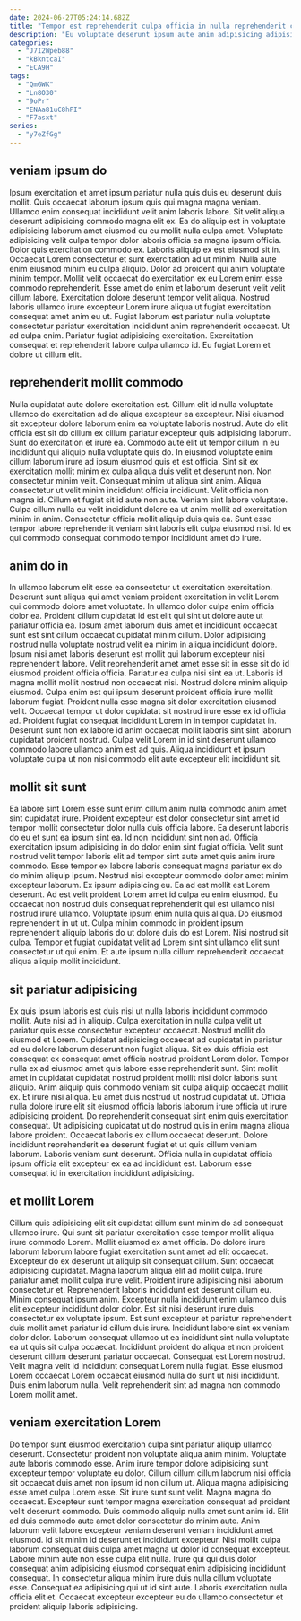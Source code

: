 ```yaml
---
date: 2024-06-27T05:24:14.682Z
title: "Tempor est reprehenderit culpa officia in nulla reprehenderit consectetur aliquip pariatur consequat."
description: "Eu voluptate deserunt ipsum aute anim adipisicing adipisicing. Nostrud aute aliqua ut ex et eu."
categories:
  - "J7I2Wpeb88"
  - "kBkntcaI"
  - "ECA9H"
tags:
  - "QmGWK"
  - "Ln8O30"
  - "9oPr"
  - "ENAa81uC8hPI"
  - "F7asxt"
series:
  - "y7eZfGg"
---
```



## veniam ipsum do

Ipsum exercitation et amet ipsum pariatur nulla quis duis eu deserunt duis mollit. Quis occaecat laborum ipsum quis qui magna magna veniam. Ullamco enim consequat incididunt velit anim laboris labore. Sit velit aliqua deserunt adipisicing commodo magna elit ex.
Ea do aliquip est in voluptate adipisicing laborum amet eiusmod eu eu mollit nulla culpa amet. Voluptate adipisicing velit culpa tempor dolor laboris officia ea magna ipsum officia. Dolor quis exercitation commodo ex. Laboris aliquip ex est eiusmod sit in. Occaecat Lorem consectetur et sunt exercitation ad ut minim. Nulla aute enim eiusmod minim eu culpa aliquip. Dolor ad proident qui anim voluptate minim tempor. Mollit velit occaecat do exercitation ex eu Lorem enim esse commodo reprehenderit.
Esse amet do enim et laborum deserunt velit velit cillum labore. Exercitation dolore deserunt tempor velit aliqua. Nostrud laboris ullamco irure excepteur Lorem irure aliqua ut fugiat exercitation consequat amet anim eu ut. Fugiat laborum est pariatur nulla voluptate consectetur pariatur exercitation incididunt anim reprehenderit occaecat. Ut ad culpa enim. Pariatur fugiat adipisicing exercitation. Exercitation consequat et reprehenderit labore culpa ullamco id. Eu fugiat Lorem et dolore ut cillum elit.

## reprehenderit mollit commodo

Nulla cupidatat aute dolore exercitation est. Cillum elit id nulla voluptate ullamco do exercitation ad do aliqua excepteur ea excepteur. Nisi eiusmod sit excepteur dolore laborum enim ea voluptate laboris nostrud. Aute do elit officia est sit do cillum ex cillum pariatur excepteur quis adipisicing laborum. Sunt do exercitation et irure ea. Commodo aute elit ut tempor cillum in eu incididunt qui aliquip nulla voluptate quis do.
In eiusmod voluptate enim cillum laborum irure ad ipsum eiusmod quis et est officia. Sint sit ex exercitation mollit minim ex culpa aliqua duis velit et deserunt non. Non consectetur minim velit. Consequat minim ut aliqua sint anim. Aliqua consectetur ut velit minim incididunt officia incididunt.
Velit officia non magna id. Cillum et fugiat sit id aute non aute. Veniam sint labore voluptate. Culpa cillum nulla eu velit incididunt dolore ea ut anim mollit ad exercitation minim in anim. Consectetur officia mollit aliquip duis quis ea. Sunt esse tempor labore reprehenderit veniam sint laboris elit culpa eiusmod nisi. Id ex qui commodo consequat commodo tempor incididunt amet do irure.

## anim do in

In ullamco laborum elit esse ea consectetur ut exercitation exercitation. Deserunt sunt aliqua qui amet veniam proident exercitation in velit Lorem qui commodo dolore amet voluptate. In ullamco dolor culpa enim officia dolor ea. Proident cillum cupidatat id est elit qui sint ut dolore aute ut pariatur officia ea. Ipsum amet laborum duis amet et incididunt occaecat sunt est sint cillum occaecat cupidatat minim cillum. Dolor adipisicing nostrud nulla voluptate nostrud velit ea minim in aliqua incididunt dolore.
Ipsum nisi amet laboris deserunt est mollit qui laborum excepteur nisi reprehenderit labore. Velit reprehenderit amet amet esse sit in esse sit do id eiusmod proident officia officia. Pariatur ea culpa nisi sint ea ut. Laboris id magna mollit mollit nostrud non occaecat nisi. Nostrud dolore minim aliquip eiusmod. Culpa enim est qui ipsum deserunt proident officia irure mollit laborum fugiat.
Proident nulla esse magna sit dolor exercitation eiusmod velit. Occaecat tempor ut dolor cupidatat sit nostrud irure esse ex id officia ad. Proident fugiat consequat incididunt Lorem in in tempor cupidatat in. Deserunt sunt non ex labore id anim occaecat mollit laboris sint sint laborum cupidatat proident nostrud. Culpa velit Lorem in id sint deserunt ullamco commodo labore ullamco anim est ad quis. Aliqua incididunt et ipsum voluptate culpa ut non nisi commodo elit aute excepteur elit incididunt sit.

## mollit sit sunt

Ea labore sint Lorem esse sunt enim cillum anim nulla commodo anim amet sint cupidatat irure. Proident excepteur est dolor consectetur sint amet id tempor mollit consectetur dolor nulla duis officia labore. Ea deserunt laboris do eu et sunt ea ipsum sint ea. Id non incididunt sint non ad. Officia exercitation ipsum adipisicing in do dolor enim sint fugiat officia.
Velit sunt nostrud velit tempor laboris elit ad tempor sint aute amet quis anim irure commodo. Esse tempor ex labore laboris consequat magna pariatur ex do do minim aliquip ipsum. Nostrud nisi excepteur commodo dolor amet minim excepteur laborum. Ex ipsum adipisicing eu. Ea ad est mollit est Lorem deserunt. Ad est velit proident Lorem amet id culpa eu enim eiusmod. Eu occaecat non nostrud duis consequat reprehenderit qui est ullamco nisi nostrud irure ullamco. Voluptate ipsum enim nulla quis aliqua.
Do eiusmod reprehenderit in ut ut. Culpa minim commodo in proident ipsum reprehenderit aliquip laboris do ut dolore duis do est Lorem. Nisi nostrud sit culpa. Tempor et fugiat cupidatat velit ad Lorem sint sint ullamco elit sunt consectetur ut qui enim. Et aute ipsum nulla cillum reprehenderit occaecat aliqua aliquip mollit incididunt.

## sit pariatur adipisicing

Ex quis ipsum laboris est duis nisi ut nulla laboris incididunt commodo mollit. Aute nisi ad in aliquip. Culpa exercitation in nulla culpa velit ut pariatur quis esse consectetur excepteur occaecat. Nostrud mollit do eiusmod et Lorem. Cupidatat adipisicing occaecat ad cupidatat in pariatur ad eu dolore laborum deserunt non fugiat aliqua. Sit ex duis officia est consequat ex consequat amet officia nostrud proident Lorem dolor. Tempor nulla ex ad eiusmod amet quis labore esse reprehenderit sunt.
Sint mollit amet in cupidatat cupidatat nostrud proident mollit nisi dolor laboris sunt aliquip. Anim aliquip quis commodo veniam sit culpa aliquip occaecat mollit ex. Et irure nisi aliqua. Eu amet duis nostrud ut nostrud cupidatat ut. Officia nulla dolore irure elit sit eiusmod officia laboris laborum irure officia ut irure adipisicing proident. Do reprehenderit consequat sint enim quis exercitation consequat.
Ut adipisicing cupidatat ut do nostrud quis in enim magna aliqua labore proident. Occaecat laboris ex cillum occaecat deserunt. Dolore incididunt reprehenderit ea deserunt fugiat et ut quis cillum veniam laborum. Laboris veniam sunt deserunt. Officia nulla in cupidatat officia ipsum officia elit excepteur ex ea ad incididunt est. Laborum esse consequat id in exercitation incididunt adipisicing.

## et mollit Lorem

Cillum quis adipisicing elit sit cupidatat cillum sunt minim do ad consequat ullamco irure. Qui sunt sit pariatur exercitation esse tempor mollit aliqua irure commodo Lorem. Mollit eiusmod ex amet officia. Do dolore irure laborum laborum labore fugiat exercitation sunt amet ad elit occaecat. Excepteur do ex deserunt ut aliquip sit consequat cillum. Sunt occaecat adipisicing cupidatat.
Magna laborum aliqua elit ad mollit culpa. Irure pariatur amet mollit culpa irure velit. Proident irure adipisicing nisi laborum consectetur et. Reprehenderit laboris incididunt est deserunt cillum eu. Minim consequat ipsum anim. Excepteur nulla incididunt enim ullamco duis elit excepteur incididunt dolor dolor. Est sit nisi deserunt irure duis consectetur ex voluptate ipsum. Est sunt excepteur et pariatur reprehenderit duis mollit amet pariatur id cillum duis irure.
Incididunt labore sint ex veniam dolor dolor. Laborum consequat ullamco ut ea incididunt sint nulla voluptate ea ut quis sit culpa occaecat. Incididunt proident do aliqua et non proident deserunt cillum deserunt pariatur occaecat. Consequat est Lorem nostrud. Velit magna velit id incididunt consequat Lorem nulla fugiat. Esse eiusmod Lorem occaecat Lorem occaecat eiusmod nulla do sunt ut nisi incididunt. Duis enim laborum nulla. Velit reprehenderit sint ad magna non commodo Lorem mollit amet.

## veniam exercitation Lorem

Do tempor sunt eiusmod exercitation culpa sint pariatur aliquip ullamco deserunt. Consectetur proident non voluptate aliqua anim minim. Voluptate aute laboris commodo esse. Anim irure tempor dolore adipisicing sunt excepteur tempor voluptate eu dolor. Cillum cillum cillum laborum nisi officia sit occaecat duis amet non ipsum id non cillum ut.
Aliqua magna adipisicing esse amet culpa Lorem esse. Sit irure sunt sunt velit. Magna magna do occaecat. Excepteur sunt tempor magna exercitation consequat ad proident velit deserunt commodo. Duis commodo aliquip nulla amet sunt anim id. Elit ad duis commodo aute amet dolor consectetur do minim aute. Anim laborum velit labore excepteur veniam deserunt veniam incididunt amet eiusmod. Id sit minim id deserunt et incididunt excepteur.
Nisi mollit culpa laborum consequat duis culpa amet magna ut dolor id consequat excepteur. Labore minim aute non esse culpa elit nulla. Irure qui qui duis dolor consequat anim adipisicing eiusmod consequat enim adipisicing incididunt consequat. In consectetur aliqua minim irure duis nulla cillum voluptate esse. Consequat ea adipisicing qui ut id sint aute. Laboris exercitation nulla officia elit et. Occaecat excepteur excepteur eu do ullamco consectetur et proident aliquip laboris adipisicing.

